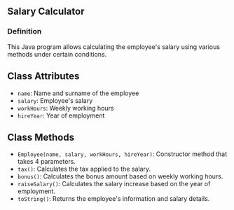 ## Salary Calculator
### Definition
This Java program allows calculating the employee's salary using various methods under certain conditions.

## Class Attributes

- `name`: Name and surname of the employee
- `salary`: Employee's salary
- `workHours`: Weekly working hours
- `hireYear`: Year of employment

## Class Methods

- `Employee(name, salary, workHours, hireYear)`: Constructor method that takes 4 parameters.
- `tax()`: Calculates the tax applied to the salary.
- `bonus()`: Calculates the bonus amount based on weekly working hours.
- `raiseSalary()`: Calculates the salary increase based on the year of employment.
- `toString()`: Returns the employee's information and salary details.

